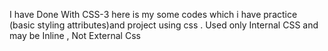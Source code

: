 I have Done With CSS-3 here is my some codes which i have practice (basic styling attributes)and project using css .
Used only Internal CSS and may be Inline , Not External Css
